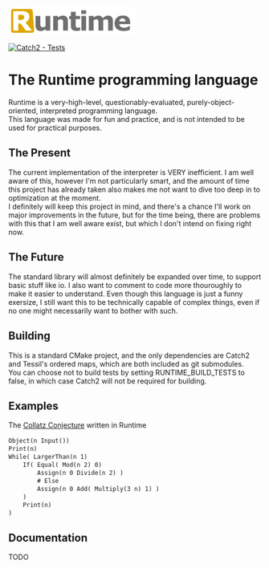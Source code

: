 <picture>
  <img alt="The Runtime programming language"
       src="Runtime logo.svg"
       width="50%">
</picture>
<br>

[![Catch2 - Tests](https://github.com/Wisdurm/Runtime/actions/workflows/tests.yml/badge.svg)](https://github.com/Wisdurm/Runtime/actions/workflows/tests.yml)

# The Runtime programming language  

Runtime is a very-high-level, questionably-evaluated, purely-object-oriented, interpreted programming language.  
This language was made for fun and practice, and is not intended to be used for practical purposes.

## The Present

The current implementation of the interpreter is VERY inefficient. I am well aware of this, however I'm not particularly smart, and the amount
of time this project has already taken also makes me not want to dive too deep in to optimization at the moment.  
I definitely will keep this project in mind, and there's a chance I'll work on major improvements in the future, but for the time being,
there are problems with this that I am well aware exist, but which I don't intend on fixing right now.

## The Future

The standard library will almost definitely be expanded over time, to support basic stuff like io.
I also want to comment to code more thouroughly to make it easier to understand.
Even though this language is just a funny exersize, I still want this to be technically capable of complex things,
even if no one might necessarily want to bother with such.


## Building

This is a standard CMake project, and the only dependencies are Catch2 and Tessil's ordered maps,
which are both included as git submodules.  
You can choose not to build tests by setting RUNTIME_BUILD_TESTS to false, in which case Catch2 will not
be required for building.

## Examples

The [Collatz Conjecture](https://en.wikipedia.org/wiki/Collatz_conjecture) written in Runtime
```
Object(n Input())
Print(n)
While( LargerThan(n 1)
	If( Equal( Mod(n 2) 0)
		Assign(n 0 Divide(n 2) )
		# Else
		Assign(n 0 Add( Multiply(3 n) 1) )
	)
	Print(n)
)
```

## Documentation

TODO
